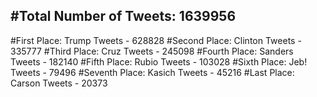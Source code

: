 #Total Number of Tweets: 1639956 
---
#First Place: Trump Tweets - 628828
#Second Place: Clinton Tweets - 335777
#Third Place: Cruz Tweets - 245098
#Fourth Place: Sanders Tweets - 182140
#Fifth Place: Rubio Tweets - 103028
#Sixth Place: Jeb! Tweets - 79496
#Seventh Place: Kasich Tweets - 45216
#Last Place: Carson Tweets - 20373
